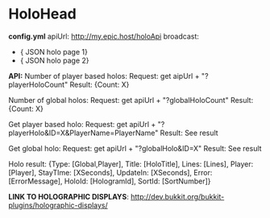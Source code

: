 # HoloHead
<strong>config.yml</strong>
apiUrl: http://my.epic.host/holoApi
broadcast:
- { JSON holo page 1}
- { JSON holo page 2}

<strong>API:</strong>
Number of player based holos:
Request: get aipUrl + "?playerHoloCount"
Result: {Count: X}

Number of global holos:
Request: get apiUrl + "?globalHoloCount"
Result: {Count: X}

Get player based holo:
Request: get apiUrl + "?playerHolo&ID=X&PlayerName=PlayerName"
Result: See result

Get global holo:
Request: get apiUrl + "?globalHolo&ID=X"
Result: See result

Holo result:
{Type: [Global,Player], Title: [HoloTitle], Lines: [Lines], Player: [Player], StayTIme: [XSeconds], UpdateIn: [XSeconds], Error: [ErrorMessage], HoloId: [HologramId], SortId: [SortNumber]}

<strong>LINK TO HOLOGRAPHIC DISPLAYS</strong>: http://dev.bukkit.org/bukkit-plugins/holographic-displays/
